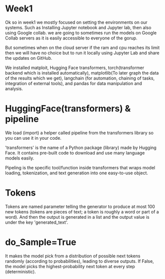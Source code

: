 # Week1
Ok so in week1 we mostly focused on setting the environments on our systems. Such as Installing Jupyter notebook and Jupyter lab, then also using Google collab. we are going to sometimes run the models on Google Collab servers as it is easily accessible to everyone of the gorup.

But sometimes when on the cloud server if the ram and cpu reaches its limit then we will have no choice but to run it locally using Jupyter Lab and share the updates on GitHub.

We installed matploit, Hugging Face transformers, torch(transformer backend which is installed automatically), matplotlib(To later graph the data of the results which we get), langchain (for automation, chaining of tasks, integration of external tools), and pandas for data manipulation and analysis.

# HuggingFace(transformers) & pipeline
We load (import) a helper called pipeline from the transformers library so you can use it in your code.

'transformers' is the name of a Python package (library) made by Hugging Face. It contains pre-built code to download and use many language models easily.

Pipeling is the specific tool/function inside transformers that wraps model loading, tokenization, and text generation into one easy-to-use object.

# Tokens
Tokens are named parameter telling the generator to produce at most 100 new tokens (tokens are pieces of text; a token is roughly a word or part of a word). And then the output is generated in a list and the output value is under the key 'generated_text'.

# do_Sample=True
It makes the model pick from a distribution of possible next tokens randomly (according to probabilities), leading to diverse outputs. If False, the model picks the highest-probability next token at every step (deterministic).
